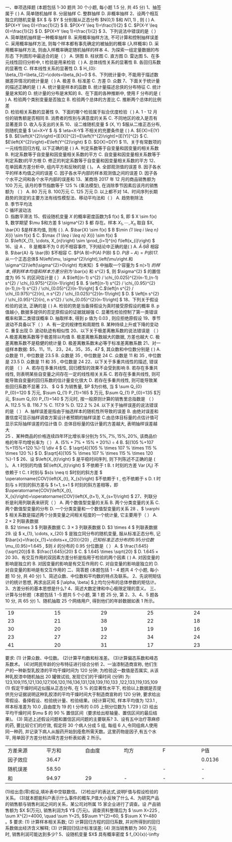 一、单项选择题 (本题包括  1-30  题共 30 个小题, 每小题  1.5  分, 共 45 分)
 1、抽签属于 (      )
 A. 简单随机抽样
 B. 分层抽样
 C. 整群抽样
 D. 非概率抽样
 2、设两个相互独立的随机变量  $X $ 与  $Y $ 分别服从正态分布  $N(0,1)  $和  $N(1,1)$ , 则 (     )
 A.  $P(X+Y \leq 0)=\frac{1}{2} $
 B.  $P(X+Y \leq 1)=\frac{1}{2} $
 C.  $P(X-Y \leq 0)=\frac{1}{2} $
 D.  $P(X+Y \leq 1)=\frac{1}{2} 
$
 3、下列说法中错误的是（     ）
 A. 简单随机抽样是一种概率抽样 
 B. 采用概率抽样方法, 不可计算和控制抽样误差 
 C. 采用概率抽样方法, 则每个样本都有事先确定的被抽到的概率 (入样概率)
 D. 采用概率抽样方法, 则由入样概率确定随机抽样的样本
 4、为探索一组定量数据的布形态 下列图形中最适合的是（      ）
 A.  饼图
 B. 柱状图
 C. 直方图
 D. 雷达图
 5、在多元线性回归分析中,  t  检验是用来检验（      )
 A. 总体线性关系的显著性
 B. 各回归系数的显著性
 C. 样本线性关系的显著性
 D. $ H_{0}: \beta_{1}=\beta_{2}=\cdots=\beta_{k}=0 $
 6、下列统计量中, 不能用于描述数据差异情况的统计量是（      )
 A. 极差
 B. 标准差
 C. 方差
 D. 众数
 7、下面关于统计量的描述正确的是  (      )
 A. 统计量是样本的函数
 B. 统计量描述总侠的分布特征
 C. 统计量是末知的
 D. 统计量的分布是末知的
 8、在下面的各种推断中, 使用 F  分布的是 (    )
 A. 检验两个类别变量是否独立
 B. 检验两个总体的方差比
 C. 推断两个总体的比例差  
 D. 检验相关系数的显著性
 9、下面的哪个检验属于拟合优度检验（      )
 A.  1 - 12  月份的销售额是否相同
 B. 消费者的性别与满意度的关系
 C. 不同地区的收入是否有显著差异
 D. 收入与支出的关系
 10、设二维随机变量 $ (X, Y)  $服从二维正态分布, 则随机变量 $ \xi=X+Y $ 与 $ \eta=X-Y$  不相关的充要条件是  (         )
 A.  $E(X)=E(Y) $
 B.  $E\left(X^{2}\right)+[E(X)]^{2}=E\left(Y^{2}\right)+[E(Y)]^{2} $
 C.  $E\left(X^{2}\right)=E\left(Y^{2}\right) 
$
 D.  $D(X)=D(Y) $
 11、关于有常数项的一元线性回归方程, 以下正确的是 (        )
 A. 判定系数等于自变量和因变量的相关系数
 B. 判定系数等于自变量和因变量相关系数的平方
 C. 自变量和因变量相关系数等于判定系数)的平方根
 D. 修正的判定系数等于自变量和因变量相关系数的平方
 12、在单因素方差分析中, 组内平方和反映的是 ( )。 
 A. 全部观测值的误差
 B. 因子各水平的样本均值之间的误差
 C. 因子各水平内部的样本观测值之间的误差
 D. 因子各个水平之间和各个水平内部的误差和
 13、某商场 2017 年 12 月的商品销售额为 100 万元, 该月的季节指数等于  125 %  (乘法模型), 在消除季节因素后该月的销售额为 （      ）
 A.  80 万元
 B.  100万元
 C. 125 万元
 D. 以上都不对
 14、时间序列长期趋势的测定的主要方法有线性模型法、移动平均法和（       ）
 A. 趋势剔除法  
 B. 季节平均法  
 C 循环波动法  
 D. 指数平滑法
 15、假设随机变量  $X$  的概率密度函数为$  f(x) $, 即 $ X \sim f(x) $, 数学期望  $\mu  $和方差 $ \sigma^{2} $ 都 存在。样本  $X_{1}, \cdots, X_{n}$  取自  $X, \bar{X}  $是样本均值, 则有 (    ).
 A.  $\bar{X} \sim f(x) $
 B  $\min _{1 \leq i \leq n} X_{i} \sim f(x) $
 C. $\max _{1 \leq i \leq n} X_{i} \sim f(x)  $  
 D.  $\left(X_{1}, \cdots, X_{n}\right) \sim \prod_{i=1}^{n} f\left(x_{i}\right) $
 16、设  A 、 B  是概率不为 0 的不相容事件, 下列结论中正确的是(      )
 A.  $\bar{A}  与  \bar{B}$  相容 
 B. $\bar{A}  与  \bar{B} $不相容
 C.   $P(A B)=P(A) P(B) $
 D.  $P(B-A)=P(B)$​
 17.从一个正态总体$  N\left(\mu, \sigma^{2}\right),\left(\mu\right.和  \sigma^{2}\left(\sigma^{2}>0\right)  均末知）$  中抽取一个容量为 $ n(>1)  $的 样本, 得到样本均值和样本方差分别为$  \bar{x}  和  s^{2} $, 则  $\sigma^{2} $ 的置信度为  95 %  的区间估计是 (     ）
 A  $\left[(n-1) s^{2} / \chi_{0.025}^{2}(n-1),(n-1) s^{2} / \chi_{0.975}^{2}(n-1)\right] $
 B. $ \left[(n-1) s^{2} / \chi_{0.95}^{2}(n-1),(n-1) s^{2} / \chi_{0.05}^{2}(n-1)\right] $
 C.$\left[n s^{2} / \chi_{0.975}^{2}(n), n s^{2} / \chi_{0.025}^{2}(n-1)\right] $
 D. $ \left[n s^{2} / \chi_{0.95}^{2}(n), n s^{2} / \chi_{0.05}^{2}(n-1)\right] $
 18、下列关于假设检验的说法, 正确的是 (        )
 A. 检验的势是当备择假设为真时接受原假设的概率
 B.  p  值越小, 数据多提供的否定原假设的证据就越强
 C. 显著性检验控制了第一类错误概率和第二类错误概率 
 D. 抽取样本, 得到  p  值为  0.03 , 则应拒绝原假设
 19、季节波动不具备以下（     ）
 A. 有一定的规律性和周期性
 B. 某种持续上升或下降的变动
 C. 重复出现
 D. 波动轨迹有相似性
 20、以下关于极差离散系数的说法错误是  （       ）
 A.极差离散系数等于极差除以均值
 B. 极差离散系数越大的数据, 方差也越大
 C. 极差离散系数不是稳健的统计量
 D. 极差离散系数末必等于标准差离散系数
 21、对一组样本数据:  $5，11，11， 23，24，35，35，47 $, 其众数和中位数分别是 ( )
 A. 众数是 11 , 中位数是  23.5 
 B. 众数是 35 , 中位数是 24
 C. 众数是 11 和 35 , 中位数是  23.5 
 D. 众数是 11 和 35 , 中位数是 24
 22、以下关于多重共线性的描述, 错误的是 （      ）
 A. 若存在多重共线性, 回归模型的效果不会受到影响
 B. 若存在多重共线性, 则表明某些自变量之间存在一定的线性相关关系
 C. 若存在多重共线性, 则可能导致自变量的回归系数的估计量变化很大
 D. 若存在多重共线性, 则可能导致某些回归系数不显著
 23、 $ Q $ 为销售量,  $P  $为价格, 当 $ \sum Q_{0} P_{0}=120 $ 万元,  $\sum Q_{1} P_{1}=165 $ 万元,  $\sum Q_{1} P_{0}=135 $万元,  $\sum Q_{0} P_{1}=140 $ 万元时, 按一般原则计算的销售里总指数是 （     ）
 A.  112.5 % 
 B.  116.7 % 
 C.  117.9 % 
 D.  122.2 % 
 24. 以下关于抽样误差的说法错误的是（      ）
 A. 抽样误差是指由于抽选样本的随机性所导致的误差 
 B. 由绝对误差和置信度可显示抽样调查方案设计者预期的抽样误差 
 C.由总体目标量的点估计值可显示实际抽样误差的估计值
 D. 总体目标量的估计量的方差越大, 表明抽样误差越大  
 25 、某种商品的价格连续四年环比增长率分别为  $5 \%, 7 \%, 15 \%, 20 \% ,$ 该商品价格的年平均增长率为（       ）
 A.   $(5\%+7\%+15\%+20\%)\div 4$
 B.  $[(105 \%+107 \%+115\%+120 \%)-1] \div 4 $
 C. $ \sqrt[4]{105 \% \times 107 \% \times 115 \% \times 120 \%} $
 D.  $\sqrt[4]{105 \% \times 107 \% \times 115 \% \times 120 \%}-1 $
 26、设  $\left\{X_{t}\right\} $ 是平稳时间序列, 则下列陈述不正确的是 ( )。
 A.  t  时刻的均值  $E\left(X_{t}\right) $ 不依赖于  t 
 B.  t  时刻的方差  $\operatorname{Var}\left(X_{t}\right)$  不依赖于  t 
 C.  t  时刻与  $s(s \neq t)  $时刻的斜方差 $ \operatorname{COV}\left(X_{t}, X_{s}\right)  $不依赖于  t , 也不依赖于  s 
 D.  t  时刻与  s  时刻的斜方差与 $ t+1, s+1 $ 时刻的斜方差相等，即$\operatorname{COV}\left(X_{t}, X_{s}\right)=\operatorname{COV}\left(X_{t+1}, X_{s+1}\right) $
 27、列联分析是利用列联表来研究（       ） 
 A. 两个数值型变量的关系
 B. 两个分类变量的关系
 C. 两个数值型变量的分布
 D. 一个分类变量和一个数值型变量的关系
  28 、$ \varphi $ 相关系数是描述两个分类变量之间相关程度的一个统计量, 它主要用于（      ）
 A.  $2 \times 2$  列联表数据  
 B.   $2 \times 3 $ 列联表数据
 C.  $3 \times 3$  列联表数据
 D.  $3 \times 4 $ 列联表数据
 29. 设 $ x_{1}, \cdots, x_{20} $ 是独立同分布的随机变量, 服从标准正态分布, 记  $\bar{x}=\frac{x_{1}+\cdots+x_{20}}{20} , $已知标准正态分布的  0.95  分位数$  \mu_{0.95}=1.645 , $则  $\bar{x}$  的分布的  0.95  分位数是（      ）
 A. $ \frac{1.645}{\sqrt{20}}$ 
 B. $\frac{1.645}{20} $
 C. $ 1.645 \times \sqrt{20} $​
 D. $1.645 \times 20$
 30、有交互作用的双因素方差分析是指用于检验的两个因素 (     )
 A. 对因变量的影响是独立的 
 B. 对因变量的影响是有交互作用的
 C. 对自变量的影响是独立的
 D. 对自变量的影响是有交互作用的
 二、简答题 (本题包括  1 - 4  题共 4 个小题, 每小题 10 分, 共 40 分)
 1、简述众数、中位数和平均数的特点及联系。
 2、先说明矩估计的统计思想, 再求出区间 $ [\alpha, \beta]  $上均匀分布的总体参数的矩估计。
 3、方差分析的基本思想是什么? 
 4、简述大数定律和中心极限定理的意义。
 三、计算与分析题（本题包括  1 -5  题共 5 个小题, 第 1 题 25 分, 第 2、3、4、5 题各 10 分, 共 65 分)
 1、随机抽取 25 个网络用户, 得到他们的年龄数据如表 1 所示。
 <table data-lake-id="s2f9c" id="s2f9c" width-mode="contain" class="lake-table" style="width: 750px"><colgroup><col width="150"><col width="150"><col width="150"><col width="150"><col width="150"></colgroup><tbody><tr data-lake-id="u5189dd6b" id="u5189dd6b"><td data-lake-id="u36fc403a" id="u36fc403a">19
 </td><td data-lake-id="ue04d0e8e" id="ue04d0e8e">15
 </td><td data-lake-id="ufbcfe7cb" id="ufbcfe7cb">29
 </td><td data-lake-id="uc035006a" id="uc035006a">25
 </td><td data-lake-id="u4baea510" id="u4baea510">24
 </td></tr><tr data-lake-id="ud2328497" id="ud2328497"><td data-lake-id="ue8fbf98c" id="ue8fbf98c">23
 </td><td data-lake-id="u1afc6e17" id="u1afc6e17">21
 </td><td data-lake-id="u517e5c2d" id="u517e5c2d">38
 </td><td data-lake-id="u15e95a8c" id="u15e95a8c">22
 </td><td data-lake-id="ub5848c56" id="ub5848c56">18
 </td></tr><tr data-lake-id="ucd506ddc" id="ucd506ddc"><td data-lake-id="u4077d7c6" id="u4077d7c6">30
 </td><td data-lake-id="u4da25aba" id="u4da25aba">20
 </td><td data-lake-id="u09dffedc" id="u09dffedc">19
 </td><td data-lake-id="u6a5c539e" id="u6a5c539e">19
 </td><td data-lake-id="u51f2815e" id="u51f2815e">16
 </td></tr><tr data-lake-id="ufa492194" id="ufa492194"><td data-lake-id="u54016dec" id="u54016dec">23
 </td><td data-lake-id="u9c85f810" id="u9c85f810">27
 </td><td data-lake-id="u4006f0b4" id="u4006f0b4">22
 </td><td data-lake-id="u7b7c1c41" id="u7b7c1c41">34
 </td><td data-lake-id="u73d16072" id="u73d16072">24
 </td></tr><tr data-lake-id="u2ff7d8fe" id="u2ff7d8fe"><td data-lake-id="u71398c47" id="u71398c47">41
 </td><td data-lake-id="u4b6f6c30" id="u4b6f6c30">20
 </td><td data-lake-id="ua6e7043a" id="ua6e7043a">31
 </td><td data-lake-id="uf2e53ae0" id="uf2e53ae0">17
 </td><td data-lake-id="u2fe67ff0" id="u2fe67ff0">23
 </td></tr></tbody></table>要求:
 (1) 计算众数、中位数。
 (2)计算平均数和标准差。
 (3)计算偏态系数和峰态系数术。
 (4)对网民年龄的分布特征进行综合分析
 2、一油漆制造商宣称, 他们生产的一种新型乳胶漆的平均干燥时间为 120 分钟; 为检验这一数值是否属实, 从该种乳胶漆中随机抽出 20 罐做试验, 发现它们的干燥时间 (分钟) 为: 123,109,115,121,130,127,106,120,116,136,131,128,139,110,133 ,122,133,119,135,109  
 (1) 假定干燥时间近似服从正态分布, 在  5 %  的显著性水平下, 检验以上数据是否提供充分证据说明这种乳胶漆的平均干燥时间大于制造商宣称的 120 分钟, 要求给出零假设、备择假设、检验统计量、检验结果。(经计算可知, 样本平均值为  123.1 , 样本标准差为  10.0 ,自由度为 19 的  t  分布的  0.05  上侧分位数为  1.729  )
 (2) 给出平均干燥时间  $\mu $ 的  90 %  置信区间（要求给出枢轴量、置信区间的最后结果)。
 (3) 简述上述假设问题和置信区间问题的主要联系?
 3、设有五中治疗荨麻疹的药, 要比较它们的疗效, 假定将 30 个病人分成 5 组, 每组 6 人,令同组病人使用同一种药, 并记录下病人从服药开始到痊愈所需天数。这里药物是因子,有五个水平, 用单因子方差分枋法得方差分析表如表 2 所示。
 <table data-lake-id="mmT6h" id="mmT6h" width-mode="contain" class="lake-table" style="width: 750px"><colgroup><col width="125"><col width="125"><col width="125"><col width="125"><col width="125"><col width="125"></colgroup><tbody><tr data-lake-id="u024f7167" id="u024f7167"><td data-lake-id="u78291542" id="u78291542">方差来源
 </td><td data-lake-id="u2aac117a" id="u2aac117a">平方和
 </td><td data-lake-id="u730bee3a" id="u730bee3a">自由度
 </td><td data-lake-id="u3a6e531f" id="u3a6e531f">均方
 </td><td data-lake-id="ub58a6273" id="ub58a6273">F
 </td><td data-lake-id="u077f9d8a" id="u077f9d8a">P值
 </td></tr><tr data-lake-id="u85154ace" id="u85154ace"><td data-lake-id="u93c989df" id="u93c989df">因子效应
 </td><td data-lake-id="u4e9af305" id="u4e9af305">36.47
 </td><td data-lake-id="u6dcbb12c" id="u6dcbb12c"></td><td data-lake-id="ua7e3261a" id="ua7e3261a"></td><td data-lake-id="u76c52db3" id="u76c52db3"></td><td data-lake-id="u032c879e" id="u032c879e">0.0136
 </td></tr><tr data-lake-id="ub2940fde" id="ub2940fde"><td data-lake-id="u92f5c119" id="u92f5c119">随机误差
 </td><td data-lake-id="u1d387dac" id="u1d387dac">58.50
 </td><td data-lake-id="u827c966e" id="u827c966e"></td><td data-lake-id="u02868031" id="u02868031"></td><td data-lake-id="u0e8d9799" id="u0e8d9799">-
 </td><td data-lake-id="u5c856432" id="u5c856432">-
 </td></tr><tr data-lake-id="u34c59dea" id="u34c59dea"><td data-lake-id="ud79f8895" id="ud79f8895">和
 </td><td data-lake-id="u436924ce" id="u436924ce">94.97
 </td><td data-lake-id="u97284e49" id="u97284e49">29
 </td><td data-lake-id="ue609bf32" id="ue609bf32">-
 </td><td data-lake-id="u7128d97d" id="u7128d97d">-
 </td><td data-lake-id="u477ca6d6" id="u477ca6d6">-
 </td></tr></tbody></table>(1)给出息(零)假设,填补表中空联数信。
 (2)检出F的表达式,说明F值与假设检验的关系。
 (3)就本题能科户表示什么事件的概车,P值大小反映了什么
 4、为研究产品的销售额与销售利润之间的关系，某公司对所属 15 家企业进行了调查。设 产品销售额为  $X  $(万元), 销售利润为$  Y$  (万元)。调查资料整理后为 $ \sum X=225 ,  \sum X^{2}=4000, \quad \sum Y=25, $$\sum Y^{2}=60, $ $\sum X Y=480  。$
 要求:
 (1) 计算样本相关系数;
 (2) 计算回归方程的回归系数, 并对所得到的回归系数做出经济含义解释;
 (3) 计算回归估计标准误差;
 (4) 测当销售额为 360 万元时, 销售利润可能达到多少?
 5、设随机变量  $X$  具有概率密度 $ f_{X}(x)(-\infty<x<+\infty) ,$ 求  $Y=X^{2} $ 的概率密度$  f_{Y}(y)  $。
 